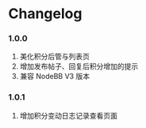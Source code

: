 # Changelog

### 1.0.0

1. 美化积分后管与列表页
2. 增加发布帖子、回复后积分增加的提示
3. 兼容 NodeBB V3 版本

### 1.0.1

1. 增加积分变动日志记录查看页面
